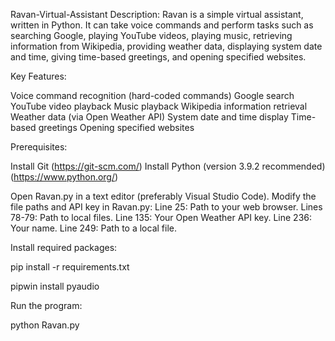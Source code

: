 Ravan-Virtual-Assistant
Description:
Ravan is a simple virtual assistant, written in Python. It can take voice commands and perform tasks such as searching Google, playing YouTube videos, playing music, retrieving information from Wikipedia, providing weather data, displaying system date and time, giving time-based greetings, and opening specified websites.

Key Features:

Voice command recognition (hard-coded commands)
Google search
YouTube video playback
Music playback
Wikipedia information retrieval
Weather data (via Open Weather API)
System date and time display
Time-based greetings
Opening specified websites


Prerequisites:

Install Git (https://git-scm.com/)
Install Python (version 3.9.2 recommended) (https://www.python.org/)

Open Ravan.py in a text editor (preferably Visual Studio Code).
Modify the file paths and API key in Ravan.py:
Line 25: Path to your web browser.
Lines 78-79: Path to local files.
Line 135: Your Open Weather API key.
Line 236: Your name.
Line 249: Path to a local file.

Install required packages:

pip install -r requirements.txt

pipwin install pyaudio

Run the program:

python Ravan.py